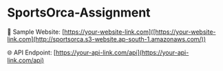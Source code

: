 # SportsOrca-Assignment
🔗 Sample Website: [https://your-website-link.com]([https://your-website-link.com](http://sportsorca.s3-website.ap-south-1.amazonaws.com/))

🌐 API Endpoint: [https://your-api-link.com/api](https://your-api-link.com/api)
